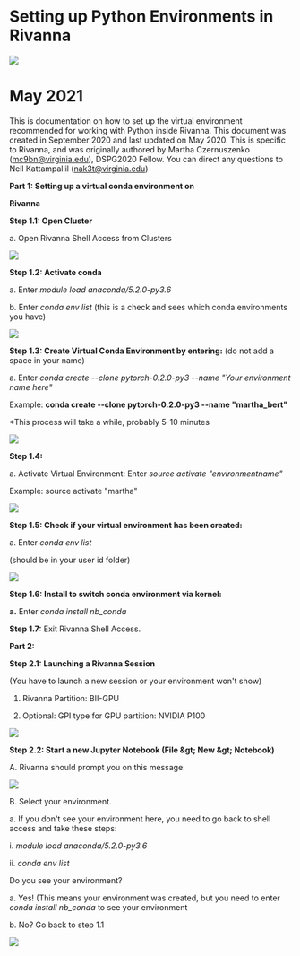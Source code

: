 # **Setting up Python Environments in Rivanna**

![](RackMultipart20210614-4-1v0mrl0_html_66621ba9c1ea09b5.gif)

# **May 2021**

This is documentation on how to set up the virtual environment recommended for working with Python inside Rivanna. This document was created in September 2020 and last updated on May 2020. This is specific to Rivanna, and was originally authored by Martha Czernuszenko ([mc9bn@virginia.edu](mailto:mc9bn@virginia.edu)), DSPG2020 Fellow. You can direct any questions to Neil Kattampallil ([nak3t@virginia.edu](mailto:nak3t@virginia.edu))

**Part 1: Setting up a virtual conda environment on**

**Rivanna**

**Step 1.1: Open Cluster**

a. Open Rivanna Shell Access from Clusters

![](RackMultipart20210614-4-1v0mrl0_html_5cb2ec127e8a1c2d.gif)

**Step 1.2: Activate conda**

a. Enter _module load anaconda/5.2.0-py3.6_

b. Enter _conda env list_ (this is a check and sees which conda environments you have)

![](RackMultipart20210614-4-1v0mrl0_html_ff71f423fd4704c4.gif)

**Step 1.3: Create Virtual Conda Environment by entering:** (do not add a space in your name)

a. Enter _conda create --clone pytorch-0.2.0-py3 --name &quot;Your environment name here&quot;_

Example: **conda create --clone pytorch-0.2.0-py3 --name &quot;martha\_bert&quot;**

\*This process will take a while, probably 5-10 minutes

![](RackMultipart20210614-4-1v0mrl0_html_ee95574c419e73c1.gif)

**Step 1.4:**

a. Activate Virtual Environment: Enter _source activate &quot;environmentname&quot;_

Example: source activate &quot;martha&quot;

![](RackMultipart20210614-4-1v0mrl0_html_feeb71f981c42140.gif)

**Step 1.5: Check if your virtual environment has been created:**

a. Enter _conda env list_

(should be in your user id folder)

![](RackMultipart20210614-4-1v0mrl0_html_a0fda59723a08c97.gif)

**Step 1.6: Install to switch conda environment via kernel:**

**a.** Enter _conda install nb\_conda_

**Step 1.7:** Exit Rivanna Shell Access.

**Part 2:**

**Step 2.1: Launching a Rivanna Session**

(You have to launch a new session or your environment won&#39;t show)

1. Rivanna Partition: BII-GPU

2. Optional: GPI type for GPU partition: NVIDIA P100

![](RackMultipart20210614-4-1v0mrl0_html_8c1bb41cd2b957d8.gif)

**Step 2.2: Start a new Jupyter Notebook (File \&gt; New \&gt; Notebook)**

A. Rivanna should prompt you on this message:

![](RackMultipart20210614-4-1v0mrl0_html_8e9234158ac74017.gif)

B. Select your environment.

a. If you don&#39;t see your environment here, you need to go back to shell access and take these steps:

i. _module load anaconda/5.2.0-py3.6_

ii. _conda env list_

Do you see your environment?

a. Yes! (This means your environment was created, but you need to enter _conda install nb\_conda_ to see your environment

b. No? Go back to step 1.1

![](RackMultipart20210614-4-1v0mrl0_html_4fc6b8278e89e8b7.gif)
